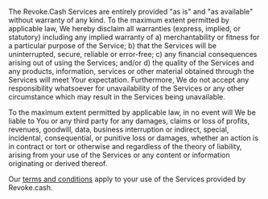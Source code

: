 The Revoke.Cash Services are entirely provided "as is" and "as available" without warranty of any kind. To the maximum extent permitted by applicable law, We hereby disclaim all warranties (express, implied, or statutory) including any implied warranty of a) merchantability or fitness for a particular purpose of the Service; b) that the Services will be uninterrupted, secure, reliable or error-free; c) any financial consequences arising out of using the Services; and/or d) the quality of the Services and any products, information, services or other material obtained through the Services will meet Your expectation. Furthermore, We do not accept any responsibility whatsoever for unavailability of the Services or any other circumstance which may result in the Services being unavailable.

To the maximum extent permitted by applicable law, in no event will We be liable to You or any third party for any damages, claims or loss of profits, revenues, goodwill, data, business interruption or indirect, special, incidental, consequential, or punitive loss or damages, whether an action is in contract or tort or otherwise and regardless of the theory of liability, arising from your use of the Services or any content or information originating or derived thereof.

Our [terms and conditions](/terms) apply to your use of the Services provided by Revoke.cash.

